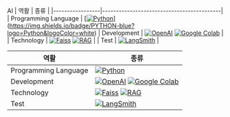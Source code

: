 
AI
| 역활            | 종류                                      |
|-----------------|-------------------------------------------|
| Programming Language | [[![Python](https://img.shields.io/badge/Python-3776AB?style=flat-square&logo=python&logoColor=white)](https://www.python.org)](https://img.shields.io/badge/PYTHON-blue?logo=Python&logoColor=white)
| Development     | [![OpenAI](https://img.shields.io/badge/OpenAI-412991?style=flat-square&logo=openai&logoColor=white)](https://openai.com) [![Google Colab](https://img.shields.io/badge/Google_Colab-F9AB00?style=flat-square&logo=googlecolab&logoColor=white)](https://colab.research.google.com) |
| Technology      | [![Faiss](https://img.shields.io/badge/Faiss-000000?style=flat-square&logo=faiss&logoColor=white)](https://github.com/facebookresearch/faiss) [![RAG](https://img.shields.io/badge/RAG-000000?style=flat-square)](https://www.rag.org) |
| Test            | [![LangSmith](https://img.shields.io/badge/LangSmith-00CC00?style=flat-square&logo=langsmith&logoColor=white)](https://www.langsmith.com) |


| 역활            | 종류                                      |
|-----------------|-------------------------------------------|
| Programming Language | [![Python](https://img.shields.io/badge/Python-3776AB?style=flat-square&logo=python&logoColor=white)](https://www.python.org) |
| Development     | [![OpenAI](https://img.shields.io/badge/OpenAI-412991?style=flat-square&logo=openai&logoColor=white)](https://openai.com) [![Google Colab](https://img.shields.io/badge/Google_Colab-F9AB00?style=flat-square&logo=googlecolab&logoColor=white)](https://colab.research.google.com) |
| Technology      | [![Faiss](https://img.shields.io/badge/Faiss-000000?style=flat-square&logo=faiss&logoColor=white)](https://github.com/facebookresearch/faiss) [![RAG](https://img.shields.io/badge/RAG-000000?style=flat-square)](https://www.rag.org) |
| Test            | [![LangSmith](https://img.shields.io/badge/LangSmith-00CC00?style=flat-square&logo=langsmith&logoColor=white)](https://www.langsmith.com) |
